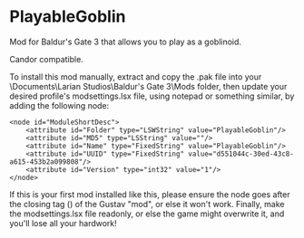 # PlayableGoblin
Mod for Baldur's Gate 3 that allows you to play as a goblinoid.

Candor compatible.

To install this mod manually, extract and copy the .pak file into your \Documents\Larian Studios\Baldur's Gate 3\Mods folder, then update your desired profile's modsettings.lsx file, using notepad or something similar, by adding the following node:

```
<node id="ModuleShortDesc">
    <attribute id="Folder" type="LSWString" value="PlayableGoblin"/>
    <attribute id="MD5" type="LSString" value=""/>
    <attribute id="Name" type="FixedString" value="PlayableGoblin"/>
    <attribute id="UUID" type="FixedString" value="d551044c-30ed-43c8-a615-453b2a099808"/>
    <attribute id="Version" type="int32" value="1"/>
</node>
```

If this is your first mod installed like this, please ensure the node goes after the closing tag (<node/>) of the Gustav "mod", or else it won't work. Finally, make the modsettings.lsx file readonly, or else the game might overwrite it, and you'll lose all your hardwork!
